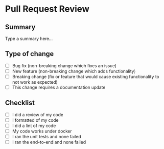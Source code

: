 # Pull Request Review

## Summary

Type a summary here...

## Type of change

- [ ] Bug fix (non-breaking change which fixes an issue)
- [ ] New feature (non-breaking change which adds functionality)
- [ ] Breaking change (fix or feature that would cause existing functionality to not work as expected)
- [ ] This change requires a documentation update

## Checklist

- [ ] I did a review of my code
- [ ] I formatted of my code
- [ ] I did a lint of my code
- [ ] My code works under docker
- [ ] I ran the unit tests and none failed
- [ ] I ran the end-to-end and none failed
